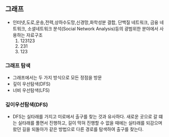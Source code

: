 ## 그래프
* 인터넷,도로,운송,전력,상하수도망,신경망,화학성분 결합, 단백질 네트워크, 금융 네트워크, 소셜네트워크 분석(Social Network Analysis)등의 광범위한 분야에서 사용하는 자료구조
  1. 123123
  2. 231
  3. 123
### 그래프 탐색

* 그래프에서는 두 가지 방식으로 모든 정점을 방문
* 깊이 우선탐색(DFS)
* 너비 우선탐색(LFS)

### 깊이우선탐색(DFS)
* DFS는 실타래를 가지고 미로에서 출구를 찾는 것과 유사하다. 새로운 곳으로 갈 떄는 실타래를 풀면서 진행하고, 길이 막혀 진행할 수 없을 때에는 실타래를 되감으며 왔던 길을 되돌아가 같은 방법으로 다른 경로를 탐색하여 출구를 찾는다.  

